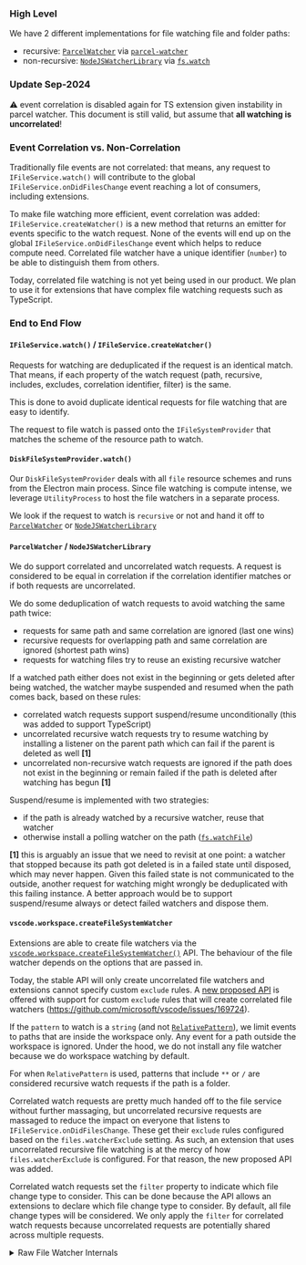 ### High Level

We have 2 different implementations for file watching file and folder paths:
- recursive: [`ParcelWatcher`](https://github.com/microsoft/vscode/blob/5bc9d1d7850cc9d88ea3fb117de70acba68579c6/src/vs/platform/files/node/watcher/parcel/parcelWatcher.ts#L61) via [`parcel-watcher`](https://github.com/parcel-bundler/watcher)
- non-recursive: [`NodeJSWatcherLibrary`](https://github.com/microsoft/vscode/blob/5bc9d1d7850cc9d88ea3fb117de70acba68579c6/src/vs/platform/files/node/watcher/nodejs/nodejsWatcherLib.ts#L21) via [`fs.watch`](https://nodejs.org/docs/latest/api/fs.html#fswatchfilename-options-listener)

### Update Sep-2024
⚠️ event correlation is disabled again for TS extension given instability in parcel watcher. This document is still valid, but assume that **all watching is uncorrelated**!

### Event Correlation vs. Non-Correlation
Traditionally file events are not correlated: that means, any request to `IFileService.watch()` will contribute to the global `IFileService.onDidFilesChange` event reaching a lot of consumers, including extensions.

To make file watching more efficient, event correlation was added: `IFileService.createWatcher()` is a new method that returns an emitter for events specific to the watch request. None of the events will end up on the global `IFileService.onDidFilesChange` event which helps to reduce compute need. Correlated file watcher have a unique identifier (`number`) to be able to distinguish them from others.

Today, correlated file watching is not yet being used in our product. We plan to use it for extensions that have complex file watching requests such as TypeScript.

### End to End Flow

#### `IFileService.watch()` / `IFileService.createWatcher()`

Requests for watching are deduplicated if the request is an identical match. That means, if each property of the watch request (path, recursive, includes, excludes, correlation identifier, filter) is the same. 

This is done to avoid duplicate identical requests for file watching that are easy to identify.

The request to file watch is passed onto the `IFileSystemProvider` that matches the scheme of the resource path to watch.

#### `DiskFileSystemProvider.watch()`

Our `DiskFileSystemProvider` deals with all `file` resource schemes and runs from the Electron main process. Since file watching is compute intense, we leverage `UtilityProcess` to host the file watchers in a separate process.

We look if the request to watch is `recursive` or not and hand it off to [`ParcelWatcher`](https://github.com/microsoft/vscode/blob/5bc9d1d7850cc9d88ea3fb117de70acba68579c6/src/vs/platform/files/node/watcher/parcel/parcelWatcher.ts#L61) or [`NodeJSWatcherLibrary`](https://github.com/microsoft/vscode/blob/5bc9d1d7850cc9d88ea3fb117de70acba68579c6/src/vs/platform/files/node/watcher/nodejs/nodejsWatcherLib.ts#L21)

#### `ParcelWatcher` / `NodeJSWatcherLibrary`

We do support correlated and uncorrelated watch requests. A request is considered to be equal in correlation if the correlation identifier matches or if both requests are uncorrelated.

We do some deduplication of watch requests to avoid watching the same path twice:
- requests for same path and same correlation are ignored (last one wins)
- recursive requests for overlapping path and same correlation are ignored (shortest path wins)
- requests for watching files try to reuse an existing recursive watcher

If a watched path either does not exist in the beginning or gets deleted after being watched, the watcher maybe suspended and resumed when the path comes back, based on these rules:
- correlated watch requests support suspend/resume unconditionally (this was added to support TypeScript)
- uncorrelated recursive watch requests try to resume watching by installing a listener on the parent path which can fail if the parent is deleted as well **[1]**
- uncorrelated non-recursive watch requests are ignored if the path does not exist in the beginning or remain failed if the path is deleted after watching has begun **[1]**

Suspend/resume is implemented with two strategies:
- if the path is already watched by a recursive watcher, reuse that watcher
- otherwise install a polling watcher on the path ([`fs.watchFile`](https://nodejs.org/docs/latest/api/fs.html#fswatchfilefilename-options-listener))

**[1]** this is arguably an issue that we need to revisit at one point: a watcher that stopped because its path got deleted is in a failed state until disposed, which may never happen. Given this failed state is not communicated to the outside, another request for watching might wrongly be deduplicated with this failing instance. A better approach would be to support suspend/resume always or detect failed watchers and dispose them.

#### `vscode.workspace.createFileSystemWatcher`

Extensions are able to create file watchers via the [`vscode.workspace.createFileSystemWatcher()`](https://github.com/microsoft/vscode/blob/5bc9d1d7850cc9d88ea3fb117de70acba68579c6/src/vscode-dts/vscode.d.ts#L13272) API. The behaviour of the file watcher depends on the options that are passed in.

Today, the stable API will only create uncorrelated file watchers and extensions cannot specify custom `exclude` rules. A [new proposed API](https://github.com/microsoft/vscode/blob/5bc9d1d7850cc9d88ea3fb117de70acba68579c6/src/vscode-dts/vscode.proposed.createFileSystemWatcher.d.ts#L49) is offered with support for custom `exclude` rules that will create correlated file watchers (https://github.com/microsoft/vscode/issues/169724).

If the `pattern` to watch is a `string` (and not [`RelativePattern`](https://github.com/microsoft/vscode/blob/5bc9d1d7850cc9d88ea3fb117de70acba68579c6/src/vscode-dts/vscode.d.ts#L2219)), we limit events to paths that are inside the workspace only. Any event for a path outside the workspace is ignored. Under the hood, we do not install any file watcher because we do workspace watching by default.

For when `RelativePattern` is used, patterns that include `**` or `/` are considered recursive watch requests if the path is a folder.

Correlated watch requests are pretty much handed off to the file service without further massaging, but uncorrelated recursive requests are massaged to reduce the impact on everyone that listens to `IFileService.onDidFilesChange`. These get their `exclude` rules configured based on the `files.watcherExclude` setting. As such, an extension that uses uncorrelated recursive file watching is at the mercy of how `files.watcherExclude` is configured. For that reason, the new proposed API was added.

Correlated watch requests set the `filter` property to indicate which file change type to consider. This can be done because the API allows an extensions to declare which file change type to consider. By default, all file change types will be considered. We only apply the `filter` for correlated watch requests because uncorrelated requests are potentially shared across multiple requests.

<details>
  <summary>Raw File Watcher Internals</summary>
  

**`node.js / parcel watcher library`**
- requests for non existing paths are ignored unless correlated
- requests for same path and same correlation (including `undefined`) are ignored (last one wins)
- recursive requests for overlapping path and same correlation are ignored (shortest path wins)
- non-recursive requests for files try to reuse an existing recursive watcher
- requests for a path that gets deleted later maybe rewatched
  - correlated requests get rewatched either by reusing an existing recursive watcher or via `fs.watchFile`
  - uncorrelated recursive requests get rewatched by `fs.watch` on the parent path if exists

**`DiskFileSystemProvider`**
- every request to `watch` is passed through and not deduplicated in any way

**`IFileService`**
- requests that are identical (`resource` and `options`) are deduplicated
- uncorrelated watch requests emit globally via `onDidFilesChange`
- correlated watch requests emit only to the one that requested the watch

**`createFileSystemWatcher`**
- correlates if new proposed API is used that allows to pass in `excludes`
- if pattern is a `string` we assume workspace watch mode
  - any "out of workspace" events are ignored
  - no request to watch is sent to the file service assuming the workspace is already watched
- patterns with a `**` or `/` are treated as recursive watch requests if the path is a folder, otherwise non-recursive
- correlated watch requests
  - get to match on events from same correlation identifier
- uncorrelated watch requests 
  - get to match on events from all other uncorrelated watchers
  - `exclude` rules are automatically added from `files.watcherExclude` setting to recursive watch requests
  - `include` rules will be computed for non-recursive watchers that are inside the workspace to match on configured `exclude` rules as a way to prevent duplicate events from non-recursive and recursive watchers inside the workspace
    - if no `exclude` rules are configured, the non-recursive watcher is ignored
</details>

